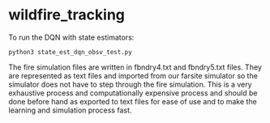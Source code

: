 # wildfire_tracking

To run the DQN with state estimators:
```
python3 state_est_dqn_obsv_test.py
```

The fire simulation files are written in fbndry4.txt and fbndry5.txt files. 
They are represented as text files and imported from our farsite simulator so the simulator does not have to step through the fire simulation. 
This is a very exhaustive process and computationally expensive process and should be done before hand as exported to text files 
for ease of use and to make the learning and simulation process fast.
